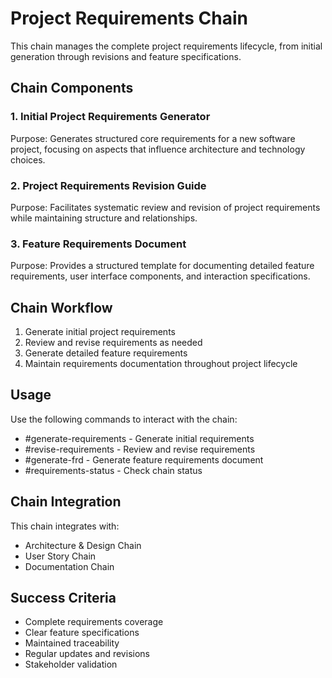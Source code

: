 # Project Requirements Chain

This chain manages the complete project requirements lifecycle, from initial generation through revisions and feature specifications.

## Chain Components

### 1. Initial Project Requirements Generator

Purpose: Generates structured core requirements for a new software project, focusing on aspects that influence architecture and technology choices.

### 2. Project Requirements Revision Guide

Purpose: Facilitates systematic review and revision of project requirements while maintaining structure and relationships.

### 3. Feature Requirements Document

Purpose: Provides a structured template for documenting detailed feature requirements, user interface components, and interaction specifications.

## Chain Workflow

1. Generate initial project requirements
2. Review and revise requirements as needed
3. Generate detailed feature requirements
4. Maintain requirements documentation throughout project lifecycle

## Usage

Use the following commands to interact with the chain:

- #generate-requirements - Generate initial requirements
- #revise-requirements - Review and revise requirements
- #generate-frd - Generate feature requirements document
- #requirements-status - Check chain status

## Chain Integration

This chain integrates with:

- Architecture & Design Chain
- User Story Chain
- Documentation Chain

## Success Criteria

- Complete requirements coverage
- Clear feature specifications
- Maintained traceability
- Regular updates and revisions
- Stakeholder validation
